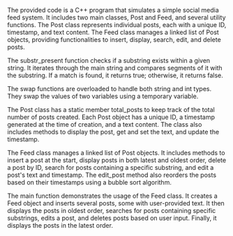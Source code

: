 The provided code is a C++ program that simulates a simple social media feed system. It includes two main classes, Post and Feed, and several utility functions. The Post class represents individual posts, each with a unique ID, timestamp, and text content. The Feed class manages a linked list of Post objects, providing functionalities to insert, display, search, edit, and delete posts.

The substr_present function checks if a substring exists within a given string. It iterates through the main string and compares segments of it with the substring. If a match is found, it returns true; otherwise, it returns false.

The swap functions are overloaded to handle both string and int types. They swap the values of two variables using a temporary variable.

The Post class has a static member total_posts to keep track of the total number of posts created. Each Post object has a unique ID, a timestamp generated at the time of creation, and a text content. The class also includes methods to display the post, get and set the text, and update the timestamp.

The Feed class manages a linked list of Post objects. It includes methods to insert a post at the start, display posts in both latest and oldest order, delete a post by ID, search for posts containing a specific substring, and edit a post's text and timestamp. The edit_post method also reorders the posts based on their timestamps using a bubble sort algorithm.

The main function demonstrates the usage of the Feed class. It creates a Feed object and inserts several posts, some with user-provided text. It then displays the posts in oldest order, searches for posts containing specific substrings, edits a post, and deletes posts based on user input. Finally, it displays the posts in the latest order.
